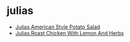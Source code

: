 # julias

 * [Julias American Style Potato Salad](index/j/julias-american-style-potato-salad-358335.json)
 * [Julias Roast Chicken With Lemon And Herbs](index/j/julias-roast-chicken-with-lemon-and-herbs-102264.json)
